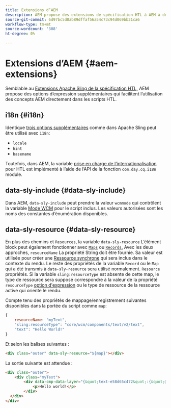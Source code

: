 ```yaml
---
title: Extensions d’AEM
description: AEM propose des extensions de spécification HTL à AEM à des fins pratiques en tant que développeur.
source-git-commit: 6d97bc5d0ab89dffaf56a54c73c94d069bb31ca6
workflow-type: tm+mt
source-wordcount: '308'
ht-degree: 0%

---
```



# Extensions d’AEM {#aem-extensions}

Semblable au [Extensions Apache Sling de la spécification HTL,](https://sling.apache.org/documentation/bundles/scripting/scripting-htl.html#extensions-of-the-htl-specification-1) AEM propose des options d’expression supplémentaires qui facilitent l’utilisation des concepts AEM directement dans les scripts HTL.

## i18n {#i18n}

Identique [trois options supplémentaires](https://sling.apache.org/documentation/bundles/scripting/scripting-htl.html#i18n) comme dans Apache Sling peut être utilisé avec `i18n`:

* `locale`
* `hint`
* `basename`

Toutefois, dans AEM, la variable [prise en charge de l’internationalisation](https://experienceleague.adobe.com/docs/experience-manager-65/developing/components/internationalization/i18n-dev.html) pour HTL est implémenté à l’aide de l’API de la fonction `com.day.cq.i18n` module.

## data-sly-include {#data-sly-include}

Dans AEM, `data-sly-include` peut prendre la valeur `wcmmode` qui contrôlent la variable [Mode WCM](https://developer.adobe.com/experience-manager/reference-materials/cloud-service/javadoc/com/day/cq/wcm/api/WCMMode.html) pour le script inclus. Les valeurs autorisées sont les noms des constantes d’énumération disponibles.

## data-sly-resource {#data-sly-resource}

En plus des chemins et `Resources`, la variable `data-sly-resource` L’élément block peut également fonctionner avec [`Maps`](https://docs.oracle.com/en/java/javase/11/docs/api/java.base/java/util/Map.html) ou [`Records`.](https://github.com/apache/sling-org-apache-sling-scripting-sightly-runtime/blob/master/src/main/java/org/apache/sling/scripting/sightly/Record.java) Avec les deux approches, `resourceName` La propriété String doit être fournie. Sa valeur est utilisée pour créer une [Ressource synchrone](https://www.javadoc.io/doc/org.apache.sling/org.apache.sling.api/latest/org/apache/sling/api/resource/SyntheticResource.html) qui sera inclus dans le contexte du rendu. Le reste des propriétés de la variable `Record` ou le `Map` qui a été transmis à `data-sly-resource` sera utilisé normalement. `Resource` propriétés. Si la variable `sling:resourceType` est absente de cette map, le type de ressource sera supposé correspondre à la valeur de la propriété `resourceType` [option d&#39;expression](https://github.com/adobe/htl-spec/blob/1.4/SPECIFICATION.md#229-resource) ou le type de ressource de la ressource active qui oriente le rendu.

Compte tenu des propriétés de mappage/enregistrement suivantes disponibles dans la portée du script comme `map`:

```javascript
{
    resourceName: "myText",
    "sling:resourceType": "core/wcm/components/text/v2/text",
    "text": "Hello World!"
}
```

Et selon les balises suivantes :

```html
<div class="outer" data-sly-resource="${map}"></div>
```

La sortie suivante est attendue :

```html
<div class="outer">
    <div class="myText">
        <div data-cmp-data-layer="{&quot;text-e58d65c472&quot;:{&quot;@type&quot;:&quot;core/wcm/components/text/v2/text&quot;,&quot;xdm:text&quot;:&quot;<p>Hello world!</p>&quot;}}" id="text-e58d65c472" class="cmp-text">
            <p>Hello world!</p>
        </div>
  </div>
</div>
```
